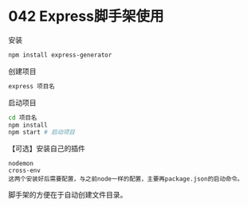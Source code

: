 # 042 Express脚手架使用

安装

```bash
npm install express-generator
```

创建项目

```bash
express 项目名
```

启动项目

```bash
cd 项目名
npm install
npm start # 启动项目
```

【可选】安装自己的插件

```
nodemon
cross-env
这两个安装好后需要配置，与之前node一样的配置，主要再package.json的启动命令。
```



脚手架的方便在于自动创建文件目录。
